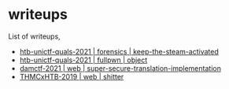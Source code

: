 # writeups
List of writeups,

- [htb-unictf-quals-2021 | forensics | keep-the-steam-activated](https://github.com/morph3/writeups/blob/main/htb-unictf-quals-2021/forensics/keep-the-steam-activated/README.md)
- [htb-unictf-quals-2021 | fullpwn | object](https://github.com/morph3/writeups/blob/main/htb-unictf-quals-2021/fullpwn/object/README.md)
- [damctf-2021 | web | super-secure-translation-implementation](https://github.com/morph3/writeups/blob/main/damctf-2021/web/super-secure-translation-implementation/README.md)
- [THMCxHTB-2019 | web | shitter](https://github.com/morph3/writeups/blob/main/TMHCxHTB-2019/web/shitter/README.md)